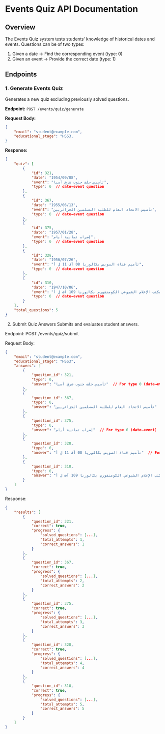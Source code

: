 # Events Quiz API Documentation

## Overview
The Events Quiz system tests students' knowledge of historical dates and events. Questions can be of two types:
1. Given a date → Find the corresponding event (type: 0)
2. Given an event → Provide the correct date (type: 1)

## Endpoints

### 1. Generate Events Quiz
Generates a new quiz excluding previously solved questions.

**Endpoint:** `POST /events/quiz/generate`

**Request Body:**
```json
{
    "email": "student@example.com",
    "educational_stage": "HSS3,   
}
```

**Response:**
```json
{
    "quiz": [
        {
            "id": 321,
            "date": "1954/09/08",
            "event": "تأسيس حلف جنوب شرق آسیا",
            "type": 0  // date→event question
        },
        {
            "id": 367,
            "date": "1955/06/13",
            "event": "تأسيس الاتحاد العام للطلبة المسلمين الجزائريين",
            "type": 0  // date→event question
        },
        {
            "id": 375,
            "date": "1957/01/28",
            "event": "إضراب ثمانية أيام",
            "type": 0  // date→event question
        },
        {
            "id": 328,
            "date": "1956/07/26",
            "event": "تأميم قناة السويس بكالوريا 08 آف 11 ل أ",
            "type": 0  // date→event question
        },
        {
            "id": 310,
            "date": "1947/10/06",
            "event": "تأسيس مكتب الإعلام الشيوعي الكومنفورم بكالوريا 109 آف ل أ",
            "type": 0  // date→event question
        }
    ],
    "total_questions": 5
}
```

2. Submit Quiz Answers
Submits and evaluates student answers.

Endpoint: POST /events/quiz/submit

Request Body:
```json
{
    "email": "student@example.com",
    "educational_stage": "HSS3",
    "answers": [
        {
            "question_id": 321,
            "type": 0,
            "answer": "تأسيس حلف جنوب شرق آسیا"  // For type 0 (date→event)
        },
        {
            "question_id": 367,
            "type": 0,
            "answer": "تأسيس الاتحاد العام للطلبة المسلمين الجزائريين"  // For type 0 (date→event)
        },
        {
            "question_id": 375,
            "type": 0,
            "answer": "إضراب ثمانية أيام"  // For type 0 (date→event)
        },
        {
            "question_id": 328,
            "type": 0,
            "answer": "تأميم قناة السويس بكالوريا 08 آف 11 ل أ"  // For type 0 (date→event)
        },
        {
            "question_id": 310,
            "type": 0,
            "answer": "تأسيس مكتب الإعلام الشيوعي الكومنفورم بكالوريا 109 آف ل أ"  // For type 0 (date→event)
        }
    ]
}
```

Response:
```json
{
    "results": [
        {
            "question_id": 321,
            "correct": true,
            "progress": {
                "solved_questions": [...],
                "total_attempts": 1,
                "correct_answers": 1
            }
        },
        {
            "question_id": 367,
            "correct": true,
            "progress": {
                "solved_questions": [...],
                "total_attempts": 2,
                "correct_answers": 2
            }
        },
        {
            "question_id": 375,
            "correct": true,
            "progress": {
                "solved_questions": [...],
                "total_attempts": 3,
                "correct_answers": 3
            }
        },
        {
            "question_id": 328,
            "correct": true,
            "progress": {
                "solved_questions": [...],
                "total_attempts": 4,
                "correct_answers": 4
            }
        },
        {
            "question_id": 310,
            "correct": true,
            "progress": {
                "solved_questions": [...],
                "total_attempts": 5,
                "correct_answers": 5
            }
        }
    ]
}
```